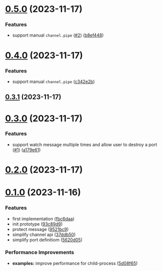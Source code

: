 # [0.5.0](https://github.com/ulivz/unport/compare/v0.3.1...v0.5.0) (2023-11-17)


### Features

* support manual `channel.pipe` ([#2](https://github.com/ulivz/unport/issues/2)) ([b8ef448](https://github.com/ulivz/unport/commit/b8ef4482088e994eef37823a6991a67a93c5c77c))



# [0.4.0](https://github.com/ulivz/unport/compare/v0.3.1...v0.4.0) (2023-11-17)


### Features

* support manual `channel.pipe` ([c342e2b](https://github.com/ulivz/unport/commit/c342e2bbdc886da5458f18217d80395110df9fe0))



## [0.3.1](https://github.com/ulivz/unport/compare/v0.3.0...v0.3.1) (2023-11-17)



# [0.3.0](https://github.com/ulivz/unport/compare/v0.2.0...v0.3.0) (2023-11-17)


### Features

* support watch message multiple times and allow user to destroy a port ([#1](https://github.com/ulivz/unport/issues/1)) ([a179e61](https://github.com/ulivz/unport/commit/a179e616983004f04e40ae9b85ea73cbe81d9083))



# [0.2.0](https://github.com/ulivz/unport/compare/v0.1.0...v0.2.0) (2023-11-17)



# [0.1.0](https://github.com/ulivz/unport/compare/93c89d960e8dab105e5e1b46df2b2179bdb1c945...v0.1.0) (2023-11-16)


### Features

* first implementation ([fbc6daa](https://github.com/ulivz/unport/commit/fbc6daa6eabc1264416a4dbe2998c4aa429bba0c))
* init prototype ([93c89d9](https://github.com/ulivz/unport/commit/93c89d960e8dab105e5e1b46df2b2179bdb1c945))
* protect message ([9521bc9](https://github.com/ulivz/unport/commit/9521bc9f2b5430cbcf69eedcaa80d149ddd52102))
* simplify channel api ([37ddb50](https://github.com/ulivz/unport/commit/37ddb50c69bffd0ad06df53ca6c85248494121d1))
* simplify port definitiom ([5620d05](https://github.com/ulivz/unport/commit/5620d0521f678fcb9d45a124e70b4e1a884adc68))


### Performance Improvements

* **examples:** improve performance for child-process ([5d08f65](https://github.com/ulivz/unport/commit/5d08f65f90f7fe196c99638d03197d287ae56347))



